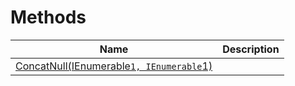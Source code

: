 # Methods
|Name|Description|
|---|---|
|[ConcatNull(IEnumerable`1, IEnumerable`1)](/docs/DotNetDocs/Extensions/IEnumerableExtensions/Methods/ConcatNull_IEnumerable%601%2c%20IEnumerable%601_.md)||
